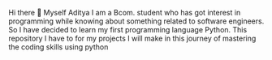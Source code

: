 Hi there 👋
Myself Aditya 
I am a Bcom. student who has got interest in programming while knowing about something related to software engineers.
So I have decided to learn my first programming language Python.
This repository I have to for my projects I will make in this journey of mastering the coding skills using python
<!--
**adityasoni2003/adityasoni2003** is a ✨ _special_ ✨ repository because its `README.md` (this file) appears on your GitHub profile.

Here are some ideas to get you started:

- 🔭 I’m currently working on ...
- 🌱 I’m currently learning Python
- 👯 I’m looking to collaborate on ...
- 🤔 I’m looking for help with ...
- 💬 Ask me about ...
- 📫 How to reach me: ...
- 😄 Pronouns: ...
- ⚡ Fun fact: ...
-->
